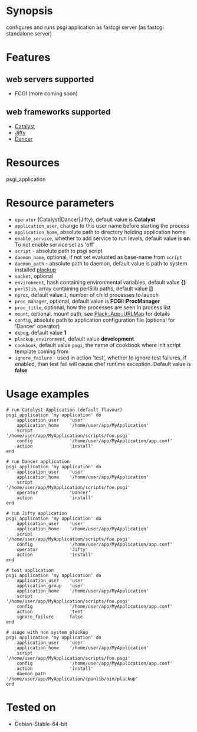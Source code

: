 # Synopsis

configures and runs psgi application as fastcgi server (as fastcgi standalone server)

# Features

## web servers supported
- FCGI (more coming soon)

## web frameworks supported
- [Catalyst](http://search.cpan.org/perldoc?Catalyst)
- [Jifty](http://search.cpan.org/perldoc?Jifty)
- [Dancer](http://search.cpan.org/perldoc?Dancer)


# Resources
psgi_application

# Resource parameters
- `operator` (Catalyst|Dancer|Jifty), default value is **Catalyst**
- `application_user`, change to this user name before starting the process
- `application_home`, absolute path to directory holding application home
- `enable_service`, whether to add service to run levels, default value is **on**. To not enable service set as 'off'
- `script` - absolute path to psgi script
- `daemon_name`, optional, if not set evaluated as base-name from `script` 
- `daemon_path` - absolute path to daemon, default value is path to system installed [plackup](http://search.cpan.org/perldoc?plackup)
- `socket`, optional
- `environment`, hash containing environmental variables, default value **{}**
- `perl5lib`, array containing perl5lib paths, default value **[]**
- `nproc`, default value `1`, number of child processes to launch
- `proc_manager`, optional, default value is **FCGI::ProcManager**
- `proc_title`, optional, how the processes are seen in process list
- `mount`, optional, mount path, see [Plack::App::URLMap](http://search.cpan.org/perldoc?Plack%3A%3AApp%3A%3AURLMap) for details 
- `config`, absolute path to application configuration file (optional for 'Dancer' operator)
- `debug`, default value **1**
- `plackup_environment`, default value **development**
- `cookbook`, default value `psgi`, the name of cookbook where init script template coming from
- `ignore_failure` - used in action 'test', whether to ignore test failures, if enabled, than test fail will cause chef runtime exception. Default value is **false**

# Usage examples

    # run Catalyst Application (default flavour)
    psgi_application 'my application' do
        application_user    'user'
        application_home    '/home/user/app/MyApplication'
        script              '/home/user/app/MyApplication/scripts/foo.psgi'
        config              '/home/user/app/MyApplication/app.conf'
        action              'install'      
    end

    # run Dancer application
    psgi_application 'my application' do
        application_user    'user'
        application_home    '/home/user/app/MyApplication'
        script              '/home/user/app/MyApplication/scripts/foo.psgi'
        operator            'Dancer'
        action              'install'      
    end

    # run Jifty application
    psgi_application 'my application' do
        application_user    'user'
        application_home    '/home/user/app/MyApplication'
        script              '/home/user/app/MyApplication/scripts/foo.psgi'
        config              '/home/user/app/MyApplication/app.conf'
        operator            'Jifty'
        action              'install'      
    end
    
    # test application
    psgi_application 'my application' do
        application_user    'user'
        application_group   'user'
        application_home    '/home/user/app/MyApplication'
        script              '/home/user/app/MyApplication/scripts/foo.psgi'
        config              '/home/user/app/MyApplication/app.conf'
        action              'test'
        ignore_failure      false
    end

    # usage with non system plackup
    psgi_application 'my application' do
        application_user    'user'
        application_home    '/home/user/app/MyApplication'
        script              '/home/user/app/MyApplication/scripts/foo.psgi'
        config              '/home/user/app/MyApplication/app.conf'
        action              'install'
        daemon_path         '/home/user/app/MyApplication/cpanlib/bin/plackup'      
    end


# Tested on
* Debian-Stable-64-bit

